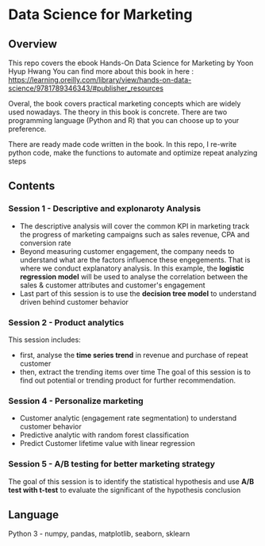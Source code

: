 # Data Science for Marketing
## Overview
This repo covers the ebook Hands-On Data Science for Marketing by Yoon Hyup Hwang
You can find more about this book in here : https://learning.oreilly.com/library/view/hands-on-data-science/9781789346343/#publisher_resources

Overal, the book covers practical marketing concepts which are widely used nowadays. The theory in this book is concrete. There are two programming language (Python and R) that you can choose up to your preference.  

There are ready made code written in the book. In this repo, I re-write python code, make the functions to automate and optimize repeat analyzing steps

## Contents
### Session 1 - Descriptive and explonaroty Analysis
* The descriptive analysis will cover the common KPI in marketing track the progress of marketing campaigns such as sales revenue, CPA and conversion rate
* Beyond measuring customer engagement, the company needs to understand what are the factors influence these engegements. That is where we conduct explanatory analysis. 
In this example, the **logistic regression model** will be used to analyse the correlation between the sales & customer attributes and customer's engagement
* Last part of this session is to use the **decision tree model** to understand driven behind customer behavior

### Session 2 - Product analytics
This session includes: 
* first, analyse the **time series trend** in revenue and purchase of repeat customer
* then, extract the trending items over time
The goal of this session is to find out potential or trending product for further recommendation.
### Session 4 - Personalize marketing
* Customer analytic (engagement rate segmentation) to understand customer behavior
* Predictive analytic with random forest classification
* Predict Customer lifetime value with linear regression

### Session 5 - A/B testing for better marketing strategy
The goal of this session is to identify the statistical hypothesis and use **A/B test with t-test** to evaluate the significant of the hypothesis conclusion

## Language
Python 3 - numpy, pandas, matplotlib, seaborn, sklearn

